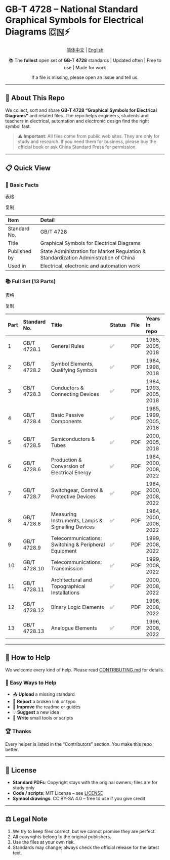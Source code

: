 # GB-T 4728 – National Standard Graphical Symbols for Electrical Diagrams 🇨🇳⚡

<div align="center">

[简体中文](https://www.kimi.com/chat/README.md) | [English](https://www.kimi.com/chat/README_EN.md)

📚 The **fullest** open set of **GB-T 4728** standards | Updated often | Free to use | Made for work

If a file is missing, please open an Issue and tell us.

</div>

------

## 🎯 About This Repo

We collect, sort and share **GB-T 4728 “Graphical Symbols for Electrical Diagrams”** and related files.
The repo helps engineers, students and teachers in electrical, automation and electronic design find the right symbol fast.

> ⚠️ **Important**: All files come from public web sites. They are only for study and research.
> If you need them for business, please buy the official book or ask China Standard Press for permission.

------

## 📋 Quick View

### 🔧 Basic Facts

表格

复制

| Item         | Detail                                                       |
| :----------- | :----------------------------------------------------------- |
| Standard No. | GB/T 4728                                                    |
| Title        | Graphical Symbols for Electrical Diagrams                    |
| Published by | State Administration for Market Regulation & Standardization Administration of China |
| Used in      | Electrical, electronic and automation work                   |

### 📚 Full Set (13 Parts)

表格

复制

| Part | Standard No. | Title                                                | Status | File | Years in repo          |
| :--- | :----------- | :--------------------------------------------------- | :----- | :--- | :--------------------- |
| 1    | GB/T 4728.1  | General Rules                                        | ✅      | PDF  | 1985, 2005, 2018       |
| 2    | GB/T 4728.2  | Symbol Elements, Qualifying Symbols                  | ✅      | PDF  | 1984, 1998, 2018       |
| 3    | GB/T 4728.3  | Conductors & Connecting Devices                      | ✅      | PDF  | 1984, 1993, 2005, 2018 |
| 4    | GB/T 4728.4  | Basic Passive Components                             | ✅      | PDF  | 1985, 1999, 2005, 2018 |
| 5    | GB/T 4728.5  | Semiconductors & Tubes                               | ✅      | PDF  | 2000, 2005, 2018       |
| 6    | GB/T 4728.6  | Production & Conversion of Electrical Energy         | ✅      | PDF  | 1984, 2000, 2008, 2022 |
| 7    | GB/T 4728.7  | Switchgear, Control & Protective Devices             | ✅      | PDF  | 1984, 2000, 2008, 2022 |
| 8    | GB/T 4728.8  | Measuring Instruments, Lamps & Signalling Devices    | ✅      | PDF  | 1984, 2000, 2008, 2022 |
| 9    | GB/T 4728.9  | Telecommunications: Switching & Peripheral Equipment | ✅      | PDF  | 1999, 2008, 2022       |
| 10   | GB/T 4728.10 | Telecommunications: Transmission                     | ✅      | PDF  | 1999, 2008, 2022       |
| 11   | GB/T 4728.11 | Architectural and Topographical Installations        | ✅      | PDF  | 2000, 2008, 2022       |
| 12   | GB/T 4728.12 | Binary Logic Elements                                | ✅      | PDF  | 1996, 2008, 2022       |
| 13   | GB/T 4728.13 | Analogue Elements                                    | ✅      | PDF  | 1996, 2008, 2022       |

------

## 🤝 How to Help

We welcome every kind of help. Please read [CONTRIBUTING.md](https://www.kimi.com/chat/CONTRIBUTING.md) for details.

### 🌟 Easy Ways to Help

- 📤 **Upload** a missing standard
- 🐛 **Report** a broken link or typo
- 📝 **Improve** the readme or guides
- 💡 **Suggest** a new idea
- 🔧 **Write** small tools or scripts

### 🏆 Thanks

Every helper is listed in the “Contributors” section. You make this repo better.

------

## 📄 License

- **Standard PDFs**: Copyright stays with the original owners; files are for study only
- **Code / scripts**: MIT License – see [LICENSE](https://www.kimi.com/chat/LICENSE)
- **Symbol drawings**: CC BY-SA 4.0 – free to use if you give credit

------

## ⚖️ Legal Note

1. We try to keep files correct, but we cannot promise they are perfect.
2. All copyrights belong to the original publishers.
3. Use the files at your own risk.
4. Standards may change; always check the official release for the latest text.